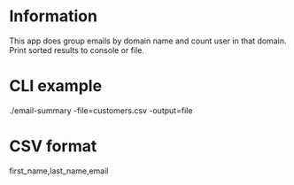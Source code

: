 # Information
This app does group emails by domain name and count user in that domain. Print sorted results to console or file.

# CLI example
 ./email-summary -file=customers.csv -output=file

# CSV format
first_name,last_name,email